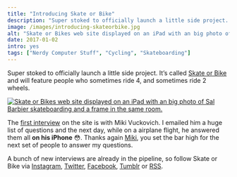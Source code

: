 ```yaml
---
title: "Introducing Skate or Bike"
description: "Super stoked to officially launch a little side project. Featuring people who sometimes ride 4, and sometimes ride 2 wheels."
image: /images/introducing-skateorbike.jpg
alt: "Skate or Bikes web site displayed on an iPad with an big photo of Sal Barbier skateboarding and a frame in the same room."
date: 2017-01-02
intro: yes
tags: ["Nerdy Computer Stuff", "Cycling", "Skateboarding"]
---
```

Super stoked to officially launch a little side project. It’s called [Skate or Bike](https://skateorbike.com/) and will feature people who sometimes ride 4, and sometimes ride 2 wheels.

[![Skate or Bikes web site displayed on an iPad with an big photo of Sal Barbier skateboarding and a frame in the same room.](/images/introducing-skateorbike.jpg)](https://skateorbike.com/)

The [first interview](https://skateorbike.com/miki-vuckovich/) on the site is with Miki Vuckovich. I emailed him a huge list of questions and the next day, while on a airplane flight, he answered them all **on his iPhone** 😳. Thanks again [Miki](https://www.instagram.com/mikivuckovich/), you set the bar high for the next set of people to answer my questions.

A bunch of new interviews are already in the pipeline, so follow Skate or Bike via [Instagram](https://www.instagram.com/skateorbike/), [Twitter](https://twitter.com/skateorbike/), [Facebook](https://facebook.com/skateorbikesite/), [Tumblr](http://skateorbike.tumblr.com/) or [RSS](https://skateorbike.com/feed.xml).
